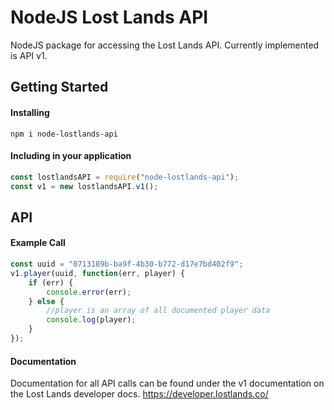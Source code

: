 # NodeJS Lost Lands API
NodeJS package for accessing the Lost Lands API. Currently implemented is API v1.

## Getting Started

#### Installing
`npm i node-lostlands-api`

#### Including in your application
```javascript
const lostlandsAPI = require("node-lostlands-api");
const v1 = new lostlandsAPI.v1();
```

## API
#### Example Call

```javascript
const uuid = "0713189b-ba9f-4b30-b772-d17e7bd402f9";
v1.player(uuid, function(err, player) {
    if (err) {
        console.error(err);
    } else {
        //player is an array of all documented player data
        console.log(player);
    }
});
````
#### Documentation
Documentation for all API calls can be found under the v1 documentation on the Lost Lands developer docs.
https://developer.lostlands.co/

